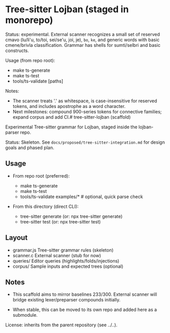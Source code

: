 # Tree-sitter Lojban (staged in monorepo)

Status: experimental. External scanner recognizes a small set of reserved cmavo (lu/li'u, to/toi, sei/se'u, joi, je), `bo`, `ke`, and generic words with basic cmene/brivla classification. Grammar has shells for sumti/selbri and basic constructs.

Usage (from repo root):

- make ts-generate
- make ts-test
- tools/ts-validate [paths]

Notes:
- The scanner treats '.' as whitespace, is case-insensitive for reserved tokens, and includes apostrophe as a word character.
- Next milestones: compound 900-series tokens for connective families; expand corpus and add CI.# tree-sitter-lojban (scaffold)

Experimental Tree-sitter grammar for Lojban, staged inside the lojban-parser repo.

Status: Skeleton. See `docs/proposed/tree-sitter-integration.md` for design goals and phased plan.

## Usage

- From repo root (preferred):
  - make ts-generate
  - make ts-test
  - tools/ts-validate examples/*  # optional, quick parse check

- From this directory (direct CLI):
  - tree-sitter generate  (or: npx tree-sitter generate)
  - tree-sitter test      (or: npx tree-sitter test)

## Layout

- grammar.js     Tree-sitter grammar rules (skeleton)
- scanner.c      External scanner (stub for now)
- queries/       Editor queries (highlights/folds/injections)
- corpus/        Sample inputs and expected trees (optional)

## Notes

- This scaffold aims to mirror baselines 233/300. External scanner will bridge
  existing lexer/preparser compounds initially.

- When stable, this can be moved to its own repo and added here as a submodule.

License: inherits from the parent repository (see ../..).